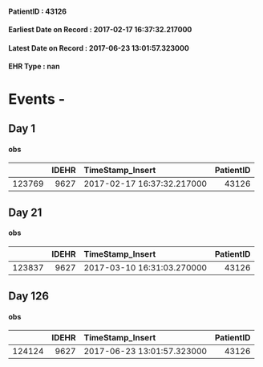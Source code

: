 
#### PatientID : 43126
#### Earliest Date on Record : 2017-02-17 16:37:32.217000
#### Latest Date on Record : 2017-06-23 13:01:57.323000
#### EHR Type : nan

# Events - 

## Day 1

#### obs
|        |   IDEHR | TimeStamp_Insert           |   PatientID |
|-------:|--------:|:---------------------------|------------:|
| 123769 |    9627 | 2017-02-17 16:37:32.217000 |       43126 |


## Day 21

#### obs
|        |   IDEHR | TimeStamp_Insert           |   PatientID |
|-------:|--------:|:---------------------------|------------:|
| 123837 |    9627 | 2017-03-10 16:31:03.270000 |       43126 |


## Day 126

#### obs
|        |   IDEHR | TimeStamp_Insert           |   PatientID |
|-------:|--------:|:---------------------------|------------:|
| 124124 |    9627 | 2017-06-23 13:01:57.323000 |       43126 |


